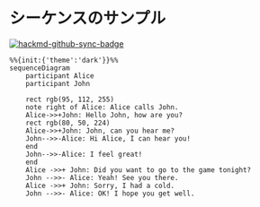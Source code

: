 # シーケンスのサンプル

[![hackmd-github-sync-badge](https://hackmd.io/0wha4KpqSWSmSd_0BZ7uRQ/badge)](https://hackmd.io/0wha4KpqSWSmSd_0BZ7uRQ)

```mermaid
%%{init:{'theme':'dark'}}%%
sequenceDiagram
    participant Alice
    participant John

    rect rgb(95, 112, 255)
    note right of Alice: Alice calls John.
    Alice->>+John: Hello John, how are you?
    rect rgb(80, 50, 224)
    Alice->>+John: John, can you hear me?
    John-->>-Alice: Hi Alice, I can hear you!
    end
    John-->>-Alice: I feel great!
    end
    Alice ->>+ John: Did you want to go to the game tonight?
    John -->>- Alice: Yeah! See you there.
    Alice ->>+ John: Sorry, I had a cold.
    John -->>- Alice: OK! I hope you get well.
```
